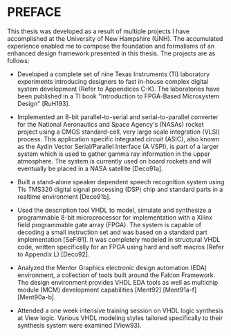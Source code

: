 # PREFACE

This thesis was developed as a result of multiple projects I have accomplished
at the University of New Hampshire (UNH). The accumulated experience enabled
me to compose the foundation and formalisms of an enhanced design framework
presented in this thesis. The projects are as follows:

* Developed a complete set of nine Texas Instruments (Tl) laboratory experiments
introducing designers to fast in-house complex digital system development
(Refer to Appendices C-K). The laboratories have been published in a TI book
"Introduction to FPGA-Based Microsystem Design" [RuH193].

* Implemented an 8-bit parallel-to-serial and serial-to-parallel converter for
the National Aeronautics and Space Agency's (NASAs) rocket project using a
CMOS standard-cell, very large scale integration (VLSI) process.
This application specific integrated circuit (ASIC), also known as the
Aydin Vector Serial/Parallel Interface (A VSPI), is part of a larger system
which is used to gather gamma ray information in the upper atmosphere.
The system is currently used on board rockets and will eventually be
placed in a NASA satellite [Deco91a].

* Built a stand-alone speaker dependent speech recognition system using
TIs TMS320 digital signal processing (DSP) chip and standard parts in a
real­time environment [Deco91b].

* Used the description tool VHDL to model, simulate and synthesize a
programmable 8-bit microprocessor for implementation with a Xilinx field
programmable gate array (FPGA). The system is capable of decoding a small
instruction set and was based on a standard part implementation [SeFi91].
It was completely modeled in structural VHDL code, written specifically
for an FPGA using hard and soft macros (Refer to Appendix L) [Deco92].

* Analyzed the Mentor Graphics electronic design automation (EDA) environment,
a collection of tools built around the Falcon Framework. The design environment
provides VHDL EDA tools as well as multichip module (MCM) development capabilities
[Ment92] [Ment91a-f] [Ment90a-b].

* Attended a one week intensive training session on VHDL logic synthesis
at View logic. Various VHDL modeling styles tailored specifically to their
synthesis system were examined [View93].
